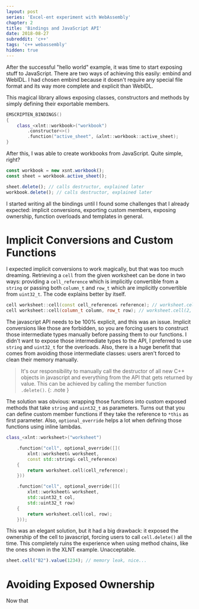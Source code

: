 ```yaml
---
layout: post
series: 'Excel-ent experiment with WebAssembly'
chapter: 2
title: 'Bindings and JavaScript API'
date: 2018-08-27
subreddit: 'c++'
tags: 'c++ webassembly'
hidden: true
---
```


After the successful "hello world" example, it was time to start exposing stuff to JavaScript. There are two ways of achieving this easily: embind and WebIDL. I had chosen embind because it doesn't require any special file format and its way more complete and explicit than WebIDL.

<!-- more -->

This magical library allows exposing classes, constructors and methods by simply defining their exportable members.

```cpp
EMSCRIPTEN_BINDINGS()
{
    class_<xlnt::workbook>("workbook")
        .constructor<>()
        .function("active_sheet", &xlnt::workbook::active_sheet);
}
```

After this, I was able to create workbooks from JavaScript. Quite simple, right?

```js
const workbook = new xsnt.workbook();
const sheet = workbook.active_sheet();

sheet.delete(); // calls destructor, explained later
workbook.delete(); // calls destructor, explained later
```

I started writing all the bindings until I found some challenges that I already expected: implicit conversions, exporting custom members, exposing ownership, function overloads and templates in general.

# Implicit Conversions and Custom Functions

I expected implicit conversions to work magically, but that was too much dreaming. Retrieving a `cell` from the given worksheet can be done in two ways: providing a `cell_reference` which is implicitly convertible from a `string` or passing both `column_t` and `row_t` which are implicitly convertible from `uint32_t`.
The code explains better by itself.

```cpp
cell worksheet::cell(const cell_reference& reference); // worksheet.cell("B2")
cell worksheet::cell(column_t column, row_t row); // worksheet.cell(2, 2)
```

The javascript API needs to be 100% explicit, and this was an issue. Implicit conversions like those are forbidden, so you are forcing users to construct those intermediate types manually before passing them to our functions.
I didn't want to expose those intermediate types to the API, I preferred to use `string` and `uint32_t` for the overloads. Also,  there is a huge benefit that comes from avoiding those intermediate classes: users aren't forced to clean their memory manually.

> It's our responsibility to manually call the destructor of all new C++ objects in javascript and everything from the API that gets returned by value. This can be achieved by calling the member function `.delete()`.
{: .note }

The solution was obvious: wrapping those functions into custom exposed methods that take `string` and `uint32_t` as parameters. Turns out that you can define custom member functions if they take the reference to `*this` as first parameter. Also, `optional_override` helps a lot when defining those functions using inline lambdas.

```cpp
class_<xlnt::worksheet>("worksheet")

    .function("cell", optional_override([](
        xlnt::worksheet& worksheet,
        const std::string& cell_reference)
    {
        return worksheet.cell(cell_reference);
    }))

    .function("cell", optional_override([](
        xlnt::worksheet& worksheet,
        std::uint32_t col,
        std::uint32_t row)
    {
        return worksheet.cell(col, row);
    }));
```

This was an elegant solution, but it had a big drawback: it exposed the ownership of the cell to javascript, forcing users to call `cell.delete()` all the time. This completely ruins the experience when using method chains, like the ones shown in the XLNT example. Unacceptable.

```js
sheet.cell("B2").value(1234); // memory leak, nice...
```

# Avoiding Exposed Ownership

Now that 
